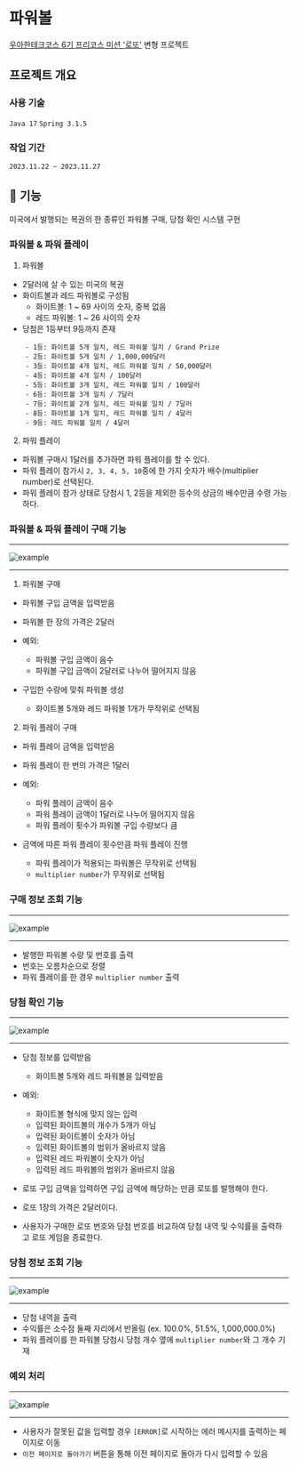 # 파워볼

[우아한테크코스 6기 프리코스 미션 '로또'](https://github.com/woowacourse-precourse/java-lotto-6) 변형 프로젝트

## 프로젝트 개요

### 사용 기술

`Java 17` `Spring 3.1.5`

### 작업 기간

`2023.11.22 ~ 2023.11.27`

## 🚀 기능

미국에서 발행되는 복권의 한 종류인 파워볼 구매, 당첨 확인 시스템 구현

### 파워볼 & 파워 플레이

1. 파워볼

- 2달러에 살 수 있는 미국의 복권
- 화이트볼과 레드 파워볼로 구성됨
    - 화이트볼: 1 ~ 69 사이의 숫자, 중복 없음
    - 레드 파워볼: 1 ~ 26 사이의 숫자
- 당첨은 1등부터 9등까지 존재

```
    - 1등: 화이트볼 5개 일치, 레드 파워볼 일치 / Grand Prize
    - 2등: 화이트볼 5개 일치 / 1,000,000달러
    - 3등: 화이트볼 4개 일치, 레드 파워볼 일치 / 50,000달러
    - 4등: 화이트볼 4개 일치 / 100달러
    - 5등: 화이트볼 3개 일치, 레드 파워볼 일치 / 100달러
    - 6등: 화이트볼 3개 일치 / 7달러
    - 7등: 화이트볼 2개 일치, 레드 파워볼 일치 / 7달러
    - 8등: 화이트볼 1개 일치, 레드 파워볼 일치 / 4달러
    - 9등: 레드 파워볼 일치 / 4달러
```

2. 파워 플레이

- 파워볼 구매시 1달러를 추가하면 파워 플레이를 할 수 있다.
- 파워 플레이 참가시 `2, 3, 4, 5, 10`중에 한 가지 숫자가 배수(multiplier number)로 선택된다.
- 파워 플레이 참가 상태로 당첨시 1, 2등을 제외한 등수의 상금의 배수만큼 수령 가능하다.

### 파워볼 & 파워 플레이 구매 기능

***
![example](/src/main/resources/img/purchase.png)

***

1. 파워볼 구매

- 파워볼 구입 금액을 입력받음
- 파워볼 한 장의 가격은 2달러

- 예외:
    - 파워볼 구입 금액이 음수
    - 파워볼 구입 금액이 2달러로 나누어 떨어지지 않음

- 구입한 수량에 맞춰 파워볼 생성
    - 화이트볼 5개와 레드 파워볼 1개가 무작위로 선택됨

2. 파워 플레이 구매

- 파워 플레이 금액을 입력받음
- 파워 플레이 한 번의 가격은 1달러

- 예외:
    - 파워 플레이 금액이 음수
    - 파워 플레이 금액이 1달러로 나누어 떨어지지 않음
    - 파워 플레이 횟수가 파워볼 구입 수량보다 큼

- 금액에 따른 파워 플레이 횟수만큼 파워 플레이 진행
    - 파워 플레이가 적용되는 파워볼은 무작위로 선택됨
    - `multiplier number`가 무작위로 선택됨

### 구매 정보 조회 기능

***
![example](/src/main/resources/img/buyPowerBalls.png)

***

- 발행한 파워볼 수량 및 번호를 출력
- 번호는 오름차순으로 정렬
- 파워 플레이를 한 경우 `multiplier number` 출력

### 당첨 확인 기능

***
![example](/src/main/resources/img/winPowerBall.png)

***

- 당첨 정보를 입력받음
    - 화이트볼 5개와 레드 파워볼을 입력받음

- 예외:
    - 화이트볼 형식에 맞지 않는 입력
    - 입력된 화이트볼의 개수가 5개가 아님
    - 입력된 화이트볼이 숫자가 아님
    - 입력된 화이트볼의 범위가 올바르지 않음
    - 입력된 레드 파워볼이 숫자가 아님
    - 입력된 레드 파워볼의 범위가 올바르지 않음

- 로또 구입 금액을 입력하면 구입 금액에 해당하는 만큼 로또를 발행해야 한다.
- 로또 1장의 가격은 2달러이다.
- 사용자가 구매한 로또 번호와 당첨 번호를 비교하여 당첨 내역 및 수익률을 출력하고 로또 게임을 종료한다.

### 당첨 정보 조회 기능

***
![example](/src/main/resources/img/result.png)

***

- 당첨 내역을 출력
- 수익률은 소수점 둘째 자리에서 반올림 (ex. 100.0%, 51.5%, 1,000,000.0%)
- 파워 플레이를 한 파워볼 당첨시 당첨 개수 옆에 `multiplier number`와 그 개수 기재

### 예외 처리

***
![example](/src/main/resources/img/error.png)

***

- 사용자가 잘못된 값을 입력할 경우 `[ERROR]`로 시작하는 에러 메시지를 출력하는 페이지로 이동
- `이전 페이지로 돌아가기` 버튼을 통해 이전 페이지로 돌아가 다시 입력할 수 있음